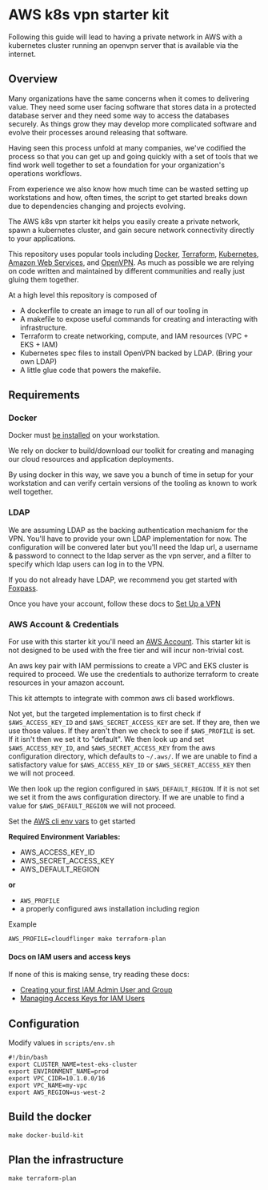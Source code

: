 # AWS k8s vpn starter kit

Following this guide will lead to having a private network in AWS with a kubernetes cluster running an openvpn server that is available via the internet. 

## Overview

Many organizations have the same concerns when it comes to delivering value. They need some user facing software that stores data in a protected database server and they need some way to access the databases securely. As things grow they may develop more complicated software and evolve their processes around releasing that software.

Having seen this process unfold at many companies, we've codified the process so that you can get up and going quickly with a set of tools that we find work well together to set a foundation for your organization's operations workflows.

From experience we also know how much time can be wasted setting up workstations and how, often times, the script to get started breaks down due to dependencies changing and projects evolving.

The AWS k8s vpn starter kit helps you easily create a private network, spawn a kubernetes cluster, and gain secure network connectivity directly to your applications.

This repository uses popular tools including [Docker](https://www.docker.com/), [Terraform](https://www.terraform.io/), [Kubernetes](https://kubernetes.io/), [Amazon Web Services](https://aws.amazon.com/), and [OpenVPN](https://openvpn.net/). As much as possible we are relying on code written and maintained by different communities and really just gluing them together.

At a high level this repository is composed of 

- A dockerfile to create an image to run all of our tooling in
- A makefile to expose useful commands for creating and interacting with infrastructure.
- Terraform to create networking, compute, and IAM resources (VPC + EKS + IAM)
- Kubernetes spec files to install OpenVPN backed by LDAP. (Bring your own LDAP)
- A little glue code that powers the makefile.

## Requirements

### Docker

Docker must [be installed](https://docs.docker.com/install/) on your workstation.

We rely on docker to build/download our toolkit for creating and managing our cloud resources and application deployments.

By using docker in this way, we save you a bunch of time in setup for your workstation and can verify certain versions of the tooling as known to work well together.

### LDAP

We are assuming LDAP as the backing authentication mechanism for the VPN. You'll have to provide your own LDAP implementation for now. The configuration will be convered later but you'll need the ldap url, a username & password to connect to the ldap server as the vpn server, and a filter to specify which ldap users can log in to the VPN.

If you do not already have LDAP, we recommend you get started with [Foxpass](https://www.foxpass.com/).

Once you have your account, follow these docs to [Set Up a VPN](https://foxpass.readme.io/docs/set-up-a-vpn)

### AWS Account & Credentials

For use with this starter kit you'll need an [AWS Account](https://aws.amazon.com/). This starter kit is not designed to be used with the free tier and will incur non-trivial cost.

An aws key pair with IAM permissions to create a VPC and EKS cluster is required to proceed. We use the credentials to authorize terraform to create resources in your amazon account.

This kit attempts to integrate with common aws cli based workflows. 

Not yet, but the targeted implementation is to first check if `$AWS_ACCESS_KEY_ID` and `$AWS_SECRET_ACCESS_KEY` are set. If they are, then we use those values. If they aren't then we check to see if `$AWS_PROFILE` is set. If it isn't then we set it to "default". We then look up and set `$AWS_ACCESS_KEY_ID`, and `$AWS_SECRET_ACCESS_KEY` from the aws configuration directory, which defaults to `~/.aws/`. If we are unable to find a satisfactory value for `$AWS_ACCESS_KEY_ID` or `$AWS_SECRET_ACCESS_KEY` then we will not proceed.

We then look up the region configured in `$AWS_DEFAULT_REGION`. If it is not set we set it from the aws configuration directory. If we are unable to find a value for `$AWS_DEFAULT_REGION` we will not proceed.

Set the [AWS cli env vars](https://docs.aws.amazon.com/cli/latest/userguide/cli-environment.html) to get started

**Required Environment Variables:**
-   AWS_ACCESS_KEY_ID
-   AWS_SECRET_ACCESS_KEY
-   AWS_DEFAULT_REGION

**or**

- `AWS_PROFILE`
- a properly configured aws installation including region

Example

```
AWS_PROFILE=cloudflinger make terraform-plan
```

#### Docs on IAM users and access keys

If none of this is making sense, try reading these docs:

-   [Creating your first IAM Admin User and Group](https://docs.aws.amazon.com/IAM/latest/UserGuide/getting-started_create-admin-group.html)
-   [Managing Access Keys for IAM Users](https://docs.aws.amazon.com/IAM/latest/UserGuide/id_credentials_access-keys.html)

## Configuration

Modify values in `scripts/env.sh`

```
#!/bin/bash
export CLUSTER_NAME=test-eks-cluster
export ENVIRONMENT_NAME=prod
export VPC_CIDR=10.1.0.0/16
export VPC_NAME=my-vpc
export AWS_REGION=us-west-2
```

## Build the docker

``` make docker-build-kit ```

## Plan the infrastructure

``` make terraform-plan ```
